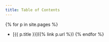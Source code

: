 ```yaml
---
title: Table of Contents
---
```

{% for p in site.pages %}
- [{{ p.title }}]({% link p.url %})
{% endfor %}
